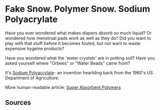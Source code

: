 # Fake Snow. Polymer Snow. Sodium Polyacrylate

Have you ever wondered what makes diapers absorb so much liquid? Or wondered how menstrual pads work as well as they do? Did you want to play with that stuff before it becomes fouled, but not want to waste expensive hygeine products?

Have you wondered what the 'water crystals' are in potting soil? Have you asked yourself where "Orbees" or "Water Beads" came from?

It's [Sodium Polyacrylate](https://en.wikipedia.org/wiki/Sodium_polyacrylate)- an invention hearlding back from the 1960's US Department of Agriculture.

More human-readable article: [Super Absorbent Polymers](https://en.wikipedia.org/wiki/Superabsorbent_polymer)
## Sources